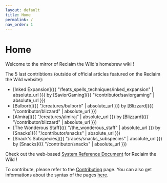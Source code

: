 ```yaml
---
layout: default
title: Home
permalink: /
nav_order: 1
---
```


# Home

Welcome to the mirror of Reclaim the Wild's homebrew wiki !

The 5 last contribtions (outside of official articles featured on the Reclaim the Wild website):

* [Inked Expansion]({{ "/feats_spells_techniques/inked_expansion" | absolute_url }}) by [SaviorGaming]({{ "/contributor/saviorgaming" | absolute_url }})
* [Bulborb]({{ "/creatures/bulborb" | absolute_url }}) by [Blizzard]({{ "/contributor/blizzard" | absolute_url }})
* [Almiraj]({{ "/creatures/almiraj" | absolute_url }}) by [Blizzard]({{ "/contributor/blizzard" | absolute_url }})
* [The Wonderous Staff]({{ "/the_wonderous_staff" | absolute_url }}) by [Snacks]({{ "/contributor/snacks" | absolute_url }})
* [Snack's Subspecies]({{ "/races/snacks_subspecies" | absolute_url }}) by [Snacks]({{ "/contributor/snacks" | absolute_url }})

Check out the web-based [System Reference Document](https://reclaimthewild.github.io/en/) for Reclaim the Wild !

To contribute, please refer to the [Contributing](contributing) page. You can also get informations about the syntax of the pages [here](syntax_templates).